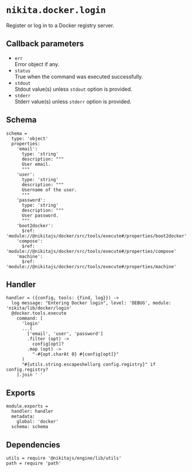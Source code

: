 
# `nikita.docker.login`

Register or log in to a Docker registry server.

## Callback parameters

* `err`   
  Error object if any.   
* `status`   
  True when the command was executed successfully.
* `stdout`   
  Stdout value(s) unless `stdout` option is provided.
* `stderr`   
  Stderr value(s) unless `stderr` option is provided.

## Schema

    schema =
      type: 'object'
      properties:
        'email':
          type: 'string'
          description: """
          User email.
          """
        'user':
          type: 'string'
          description: """
          Username of the user.
          """
        'password':
          type: 'string'
          description: """
          User password.
          """
        'boot2docker':
          $ref: 'module://@nikitajs/docker/src/tools/execute#/properties/boot2docker'
        'compose':
          $ref: 'module://@nikitajs/docker/src/tools/execute#/properties/compose'
        'machine':
          $ref: 'module://@nikitajs/docker/src/tools/execute#/properties/machine'

## Handler

    handler = ({config, tools: {find, log}}) ->
      log message: "Entering Docker login", level: 'DEBUG', module: 'nikita/lib/docker/login'
      @docker.tools.execute
        command: [
          'login'
          ...(
            ['email', 'user', 'password']
            .filter (opt) ->
              config[opt]?
            .map (opt) ->
              "-#{opt.charAt 0} #{config[opt]}"
          )
          "#{utils.string.escapeshellarg config.registry}" if config.registry?
        ].join ' '

## Exports

    module.exports =
      handler: handler
      metadata:
        global: 'docker'
      schema: schema

## Dependencies

    utils = require '@nikitajs/engine/lib/utils'
    path = require 'path'
